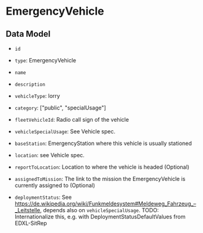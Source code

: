 # EmergencyVehicle

## Data Model

- `id`

- `type`: EmergencyVehicle

- `name`

- `description`

- `vehicleType`: lorry

- `category`: ["public", "specialUsage"]

- `fleetVehicleId`: Radio call sign of the vehicle

- `vehicleSpecialUsage`: See Vehicle spec.

- `baseStation`: EmergencyStation where this vehicle is usually stationed

- `location`: see Vehicle spec.

- `reportToLocation`: Location to where the vehicle is headed (Optional)

- `assignedToMission`: The link to the mission the EmergencyVehicle is currently assigned to (Optional)

- `deploymentStatus`: See <https://de.wikipedia.org/wiki/Funkmeldesystem#Meldeweg_Fahrzeug_–_Leitstelle>, depends also on `vehicleSpecialUsage`. TODO: Internationalize this, e.g. with DeploymentStatusDefaultValues from EDXL-SitRep
